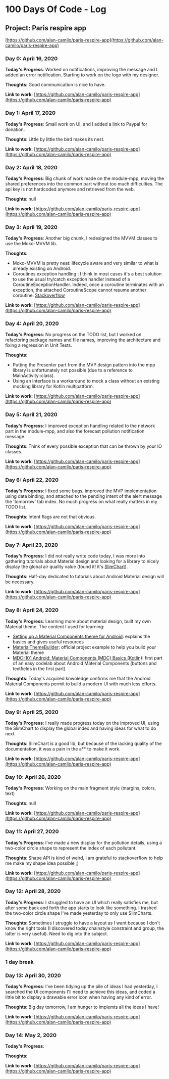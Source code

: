 # 100 Days Of Code - Log

## Project: Paris respire app 
[https://github.com/alan-camilo/paris-respire-app](https://github.com/alan-camilo/paris-respire-app)

### Day 0: April 16, 2020

**Today's Progress**: Worked on notifications, improving the message and I added an error notification. Starting to work on the logo with my designer.

**Thoughts**: Good communication is nice to have.

**Link to work**: [https://github.com/alan-camilo/paris-respire-app](https://github.com/alan-camilo/paris-respire-app)

### Day 1: April 17, 2020

**Today's Progress**: Small work on UI, and I added a link to Paypal for donation.

**Thoughts**: Little by little the bird makes its nest.

**Link to work**: [https://github.com/alan-camilo/paris-respire-app](https://github.com/alan-camilo/paris-respire-app)

### Day 2: April 18, 2020

**Today's Progress**: Big chunk of work made on the module-mpp, moving the shared preferences into the common part without too much difficulties. The api key is not hardcoded anymore and retrieved from the web.

**Thoughts**: null

**Link to work**: [https://github.com/alan-camilo/paris-respire-app](https://github.com/alan-camilo/paris-respire-app)

### Day 3: April 19, 2020

**Today's Progress**: Another big chunk, I redesigned the MVVM classes to use the Moko-MVVM lib.

**Thoughts**: 
- Moko-MVVM is pretty neat: lifecycle aware and very similar to what is already existing on Android.
- Coroutines exception handling : I think in most cases it's a best solution to use the usual try/catch exception handler instead of a CoroutineExceptionHandler. Indeed, once a coroutine terminates with an exception, the attached CoroutineScope cannot resume another coroutine. [Stackoverflow](https://stackoverflow.com/questions/41581548/kotlin-continue-coroutine-after-exception)

**Link to work**: [https://github.com/alan-camilo/paris-respire-app](https://github.com/alan-camilo/paris-respire-app)

### Day 4: April 20, 2020

**Today's Progress**: No progress on the TODO list, but I worked on refactoring package names and file names, improving the architecture and fixing a regression in Unit Tests.

**Thoughts**: 
- Putting the Presenter part from the MVP design pattern into the mpp library is unfortunately not possible (due to a reference to MainActivity::class).
- Using an interface is a workaround to mock a class without an existing mocking library for Kotlin multipatform.

**Link to work**: [https://github.com/alan-camilo/paris-respire-app](https://github.com/alan-camilo/paris-respire-app)

### Day 5: April 21, 2020

**Today's Progress**: I improved exception handling related to the network part in the module-mpp, and also the forecast pollution notification message.

**Thoughts**: Think of every possible exception that can be thrown by your IO classes.

**Link to work**: [https://github.com/alan-camilo/paris-respire-app](https://github.com/alan-camilo/paris-respire-app)

### Day 6: April 22, 2020

**Today's Progress**: I fixed some bugs, improved the MVP implementation using data binding, and attached to the pending intent of the alert message the 'tomorrow' tab index. No much progress on what really matters in my TODO list.

**Thoughts**: Intent flags are not that obvious.

**Link to work**: [https://github.com/alan-camilo/paris-respire-app](https://github.com/alan-camilo/paris-respire-app)

### Day 7: April 23, 2020

**Today's Progress**: I did not really write code today, I was more into gathering tutorials about Material design and looking for a library to nicely display the global air quality value (found it! it's [SlimChart](https://github.com/mancj/SlimChart)).

**Thoughts**: Half-day dedicated to tutorials about Android Material design will be necessary.

**Link to work**: [https://github.com/alan-camilo/paris-respire-app](https://github.com/alan-camilo/paris-respire-app)

### Day 8: April 24, 2020

**Today's Progress**: Learning more about material design, built my own Material theme. The content I used for learning:
- [Setting up a Material Components theme for Android](https://medium.com/over-engineering/setting-up-a-material-components-theme-for-android-fbf7774da739): explains the basics and gives useful resources
- [MaterialThemeBuilder](https://github.com/material-components/material-components-android-examples/tree/develop/MaterialThemeBuilder): official project example to help you build your Material theme
- [MDC-101 Android: Material Components (MDC) Basics (Kotlin)](https://codelabs.developers.google.com/codelabs/mdc-101-kotlin/#0): first part of an easy codelab about Android Material Components (buttons and textfields in the first part)

**Thoughts**: Today's acquired knwoledge confirms me that the Android Material Components permit to build a modern UI with much less efforts.

**Link to work**: [https://github.com/alan-camilo/paris-respire-app](https://github.com/alan-camilo/paris-respire-app)

### Day 9: April 25, 2020

**Today's Progress**: I really made progress today on the improved UI, using the SlimChart to display the global index and having ideas for what to do next.

**Thoughts**: SlimChart is a good lib, but because of the lacking quality of the documentation, it was a pain in the a** to make it work.

**Link to work**: [https://github.com/alan-camilo/paris-respire-app](https://github.com/alan-camilo/paris-respire-app)

### Day 10: April 26, 2020

**Today's Progress**: Working on the main fragment style (margins, colors, text)

**Thoughts**: null

**Link to work**: [https://github.com/alan-camilo/paris-respire-app](https://github.com/alan-camilo/paris-respire-app)

### Day 11: April 27, 2020

**Today's Progress**: I've made a new display for the pollution details, using a two-color circle shape to represent the index of each pollutant.

**Thoughts**: Shape API is kind of weird, I am grateful to stackoverflow to help me make my shape idea possible ;)

**Link to work**: [https://github.com/alan-camilo/paris-respire-app](https://github.com/alan-camilo/paris-respire-app)

### Day 12: April 28, 2020

**Today's Progress**: I struggled to have an UI which really satisfies me, but after some back and forth the app starts to look like something. I trashed the two-color circle shape I've made yesterday to only use SlimCharts.

**Thoughts**: Sometimes I struggle to have a layout as I want because I don't know the right tools (I discovered today chainstyle constraint and group, the latter is very useful). Need to dig into the subject.

**Link to work**: [https://github.com/alan-camilo/paris-respire-app](https://github.com/alan-camilo/paris-respire-app)

### 1 day break

### Day 13: April 30, 2020

**Today's Progress**: I've been tidying up the pile of ideas I had yesterday, I searched the UI components I'll need to achieve this ideas, and coded a little bit to display a drawable error icon when having any kind of error.

**Thoughts**: Big day tomorrow, I am hunger to implemts all the ideas I have!

**Link to work**: [https://github.com/alan-camilo/paris-respire-app](https://github.com/alan-camilo/paris-respire-app)

### Day 14: May 2, 2020

**Today's Progress**: 

**Thoughts**:

**Link to work**: [https://github.com/alan-camilo/paris-respire-app](https://github.com/alan-camilo/paris-respire-app)
